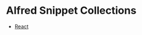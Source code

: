 # Alfred Snippet Collections

- [React](https://github.com/vhpoet/alfred-snippet-collections/raw/master/collections/React.alfredsnippets)

